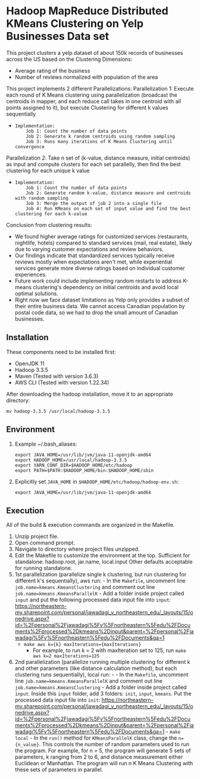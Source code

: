 # Hadoop MapReduce Distributed KMeans Clustering on Yelp Businesses Data set
This project clusters a yelp dataset of about 150k records of businesses across the US based on the Clustering Dimensions:
- Average rating of the business
- Number of reviews normalized with population of the area

This project implements 2 different Parallelizations:
Parallelization 1:
Execute each round of K Means clustering using parallelization (broadcast the centroids in mapper, and each reduce call takes in one centroid with all points assigned to it), but execute Clustering for different k values sequentially
-     Implementation:
          Job 1: Count the number of data points
          Job 2: Generate k random centroids using random sampling
          Job 3: Runs many iterations of K Means Clustering until convergence
Parallelization 2: 
Take n set of (k-value, distance measure, initial centroids) as input and compute clusters for each set parallelly, then find the best clustering for each unique k value
-     Implementation:
          Job 1: Count the number of data points
          Job 2: Generate random k-value, distance measure and centroids with random sampling
          Job 3: Merge the output of job 2 into a single file
          Job 4: Run KMeans on each set of input value and find the best clustering for each k-value



Conclusion from clustering results:
- We found higher average ratings for customized services (restaurants, nightlife, hotels) compared to standard services (mail, real estate), likely due to varying customer expectations and review behaviors.
- Our findings indicate that standardized services typically receive reviews mostly when expectations aren't met, while experiential services generate more diverse ratings based on individual customer experiences.
- Future work could include implementing random restarts to address K-means clustering's dependency on initial centroids and avoid local optimal solutions.
- Right now we face dataset limitations as Yelp only provides a subset of their entire business data. We cannot access Canadian population by postal code data, so we had to drop the small amount of Canadian businesses.




 
## Installation

These components need to be installed first:

- OpenJDK 11
- Hadoop 3.3.5
- Maven (Tested with version 3.6.3)
- AWS CLI (Tested with version 1.22.34)

After downloading the hadoop installation, move it to an appropriate directory:

`mv hadoop-3.3.5 /usr/local/hadoop-3.3.5`

## Environment

1. Example ~/.bash_aliases:

   ```
   export JAVA_HOME=/usr/lib/jvm/java-11-openjdk-amd64
   export HADOOP_HOME=/usr/local/hadoop-3.3.5
   export YARN_CONF_DIR=$HADOOP_HOME/etc/hadoop
   export PATH=$PATH:$HADOOP_HOME/bin:$HADOOP_HOME/sbin
   ```

2. Explicitly set `JAVA_HOME` in `$HADOOP_HOME/etc/hadoop/hadoop-env.sh`:

   `export JAVA_HOME=/usr/lib/jvm/java-11-openjdk-amd64`

## Execution

All of the build & execution commands are organized in the Makefile.

1. Unzip project file.
2. Open command prompt.
3. Navigate to directory where project files unzipped.
4. Edit the Makefile to customize the environment at the top.
   Sufficient for standalone: hadoop.root, jar.name, local.input
   Other defaults acceptable for running standalone.
5. 1st parallelization (parallelize single k clustering, but run clustering for different k's sequentially), aws run: - In the `Makefile`, uncomment line `job.name=kmeans.KmeansClustering` and comment out line `job.name=kmeans.KmeansParallelK` - Add a folder inside project called `input` and put the following processed data input file into `input`: https://northeastern-my.sharepoint.com/personal/jawadagi_v_northeastern_edu/_layouts/15/onedrive.aspx?id=%2Fpersonal%2Fjawadagi%5Fv%5Fnortheastern%5Fedu%2FDocuments%2Fprocessed%2Dkmeans%2Dinput&parent=%2Fpersonal%2Fjawadagi%5Fv%5Fnortheastern%5Fedu%2FDocuments&ga=1
   - `make aws k={k} maxIterations={maxIterations}`
     - For example, to run k = 2 with maxIteration set to 125, run `make aws k=2 maxIterations=125`
6. 2nd parallelization (parallelize running multiple clustering for different k and other parameters (like distance calculation method), but each clustering runs sequentially), local run: - - In the `Makefile`, uncomment line `job.name=kmeans.KmeansParallelK` and comment out line `job.name=kmeans.KmeansClustering` - Add a folder inside project called `input`. Inside this `input` folder, add 3 folders: `init`, `input`, `kmeans`. Put the processed data input file into `init`: https://northeastern-my.sharepoint.com/personal/jawadagi_v_northeastern_edu/_layouts/15/onedrive.aspx?id=%2Fpersonal%2Fjawadagi%5Fv%5Fnortheastern%5Fedu%2FDocuments%2Fprocessed%2Dkmeans%2Dinput&parent=%2Fpersonal%2Fjawadagi%5Fv%5Fnortheastern%5Fedu%2FDocuments&ga=1 - `make local` - In the `run()` method for `KMeansParallelK` class, change the `n={n_value}`. This controls the number of random parameters used to run the program. For example, for n = 5, the program will generate 5 sets of parameters, k ranging from 2 to 6, and distance measurement either Euclidean or Manhattan. The program will run n K Means Clustering with these sets of parameters in parallel.
